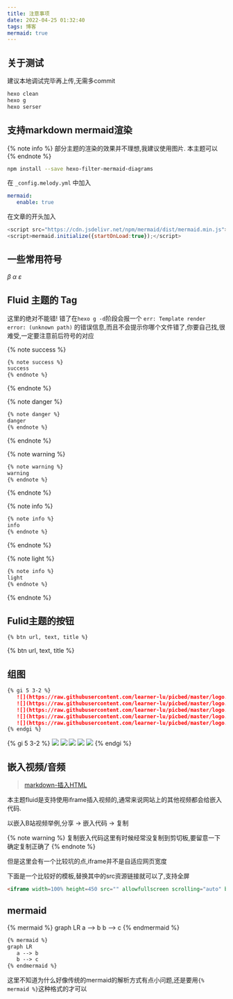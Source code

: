 ```yaml
---
title: 注意事项
date: 2022-04-25 01:32:40
tags: 博客
mermaid: true
---
```


## 关于测试

建议本地调试完毕再上传,无需多commit

```bash
hexo clean
hexo g
hexo serser
```

## 支持markdown mermaid渲染

{% note info %}
部分主题的渲染的效果并不理想,我建议使用图片. 本主题可以
{% endnote %}

```bash
npm install --save hexo-filter-mermaid-diagrams
```

在 `_config.melody.yml` 中加入

```yaml
mermaid:
   enable: true
```

在文章的开头加入

```javascript
<script src="https://cdn.jsdelivr.net/npm/mermaid/dist/mermaid.min.js"></script>
<script>mermaid.initialize({startOnLoad:true});</script>
```

## 一些常用符号

$\beta$ $\alpha$ $\varepsilon$

## Fluid 主题的 Tag
  
这里的绝对不能错! 错了在`hexo g -d`阶段会报一个 `err: Template render error: (unknown path)` 的错误信息,而且不会提示你哪个文件错了,你要自己找,很难受,一定要注意前后符号的对应

{% note success %}

```markdown
{% note success %}
success
{% endnote %}
```

{% endnote %}

{% note danger %}

```markdown
{% note danger %}
danger
{% endnote %}
```

{% endnote %}

{% note warning %}

```markdown
{% note warning %}
warning
{% endnote %}
```

{% endnote %}

{% note info %}

```markdown
{% note info %}
info
{% endnote %}
```

{% endnote %}

{% note light %}

```markdown
{% note info %}
light
{% endnote %}
```

{% endnote %}

## Fulid主题的按钮

```markdown
{% btn url, text, title %}
```

{% btn url, text, title %}

## 组图

```markdown
{% gi 5 3-2 %}
   ![](https://raw.githubusercontent.com/learner-lu/picbed/master/logo.png)
   ![](https://raw.githubusercontent.com/learner-lu/picbed/master/logo.png)
   ![](https://raw.githubusercontent.com/learner-lu/picbed/master/logo.png)
   ![](https://raw.githubusercontent.com/learner-lu/picbed/master/logo.png)
   ![](https://raw.githubusercontent.com/learner-lu/picbed/master/logo.png)
{% endgi %}
```

{% gi 5 3-2 %}
   ![](https://raw.githubusercontent.com/learner-lu/picbed/master/logo.png)
   ![](https://raw.githubusercontent.com/learner-lu/picbed/master/logo.png)
   ![](https://raw.githubusercontent.com/learner-lu/picbed/master/logo.png)
   ![](https://raw.githubusercontent.com/learner-lu/picbed/master/logo.png)
   ![](https://raw.githubusercontent.com/learner-lu/picbed/master/logo.png)
{% endgi %}

## 嵌入视频/音频

> [markdown-插入HTML](https://keatonlao.gitee.io/a-study-note-for-markdown/syntax/%E8%AF%A6%E7%BB%86%E7%89%88/markdown-%E6%8F%92%E5%85%A5%E8%A7%86%E9%A2%91/)

本主题fluid是支持使用iframe插入视频的,通常来说网站上的其他视频都会给嵌入代码.

以嵌入B站视频举例,分享 -> 嵌入代码 -> 复制

{% note warning %}
复制嵌入代码这里有时候经常没复制到剪切板,要留意一下确定复制正确了
{% endnote %}

但是这里会有一个比较坑的点,iframe并不是自适应网页宽度

下面是一个比较好的模板,替换其中的src资源链接就可以了,支持全屏

```html
<iframe width=100% height=450 src="" allowfullscreen scrolling="auto" border="0" frameborder="no" framespacing="0"> </iframe>
```

## mermaid

{% mermaid %}
graph LR
   a --> b
   b --> c
{% endmermaid %}

```markdown
{% mermaid %}
graph LR
   a --> b
   b --> c
{% endmermaid %}
```

这里不知道为什么好像传统的mermaid的解析方式有点小问题,还是要用`{% mermaid %}`这种格式的才可以
